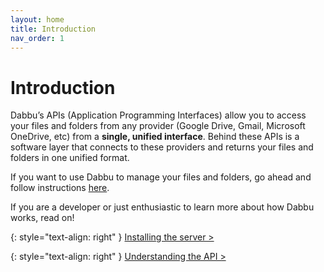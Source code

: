 ```yaml
---
layout: home
title: Introduction
nav_order: 1
---
```


# Introduction

Dabbu’s APIs (Application Programming Interfaces) allow you to access your files and folders from any provider (Google Drive, Gmail, Microsoft OneDrive, etc) from a **single, unified interface**. Behind these APIs is a software layer that connects to these providers and returns your files and folders in one unified format.

If you want to use Dabbu to manage your files and folders, go ahead and follow instructions [here](./install).

If you are a developer or just enthusiastic to learn more about how Dabbu works, read on!

{: style="text-align: right" }
[Installing the server \>](./install)

{: style="text-align: right" }
[Understanding the API \>](./api/understanding_the_api)
